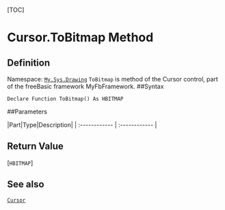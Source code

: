 [TOC]
# Cursor.ToBitmap Method

## Definition
Namespace: [`My.Sys.Drawing`](My.Sys.Drawing.md)
`ToBitmap` is method of the Cursor control, part of the freeBasic framework MyFbFramework.
##Syntax
```freeBasic
Declare Function ToBitmap() As HBITMAP
```

##Parameters

|Part|Type|Description|
| :------------ | :------------ |

## Return Value
[`HBITMAP`]
## See also
[`Cursor`](Cursor.md)
